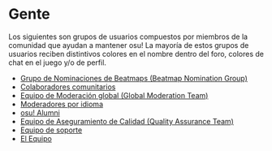 # Gente

Los siguientes son grupos de usuarios compuestos por miembros de la comunidad que ayudan a mantener osu!
La mayoría de estos grupos de usuarios reciben distintivos colores en el nombre dentro del foro, colores de chat en el juego y/o de perfil.

- [Grupo de Nominaciones de Beatmaps (Beatmap Nomination Group)](/wiki/People/Beatmap_Nomination_Group)
- [Colaboradores comunitarios](/wiki/People/Community_Contributors)
- [Equipo de Moderación global (Global Moderation Team)](/wiki/People/Global_Moderation_Team)
- [Moderadores por idioma](/wiki/People/Language_Moderators)
- [osu! Alumni](/wiki/People/osu!_Alumni)
- [Equipo de Aseguramiento de Calidad (Quality Assurance Team)](/wiki/People/Quality_Assurance_Team)
- [Equipo de soporte](/wiki/People/Support_Team)
- [El Equipo](/wiki/People/The_Team)
